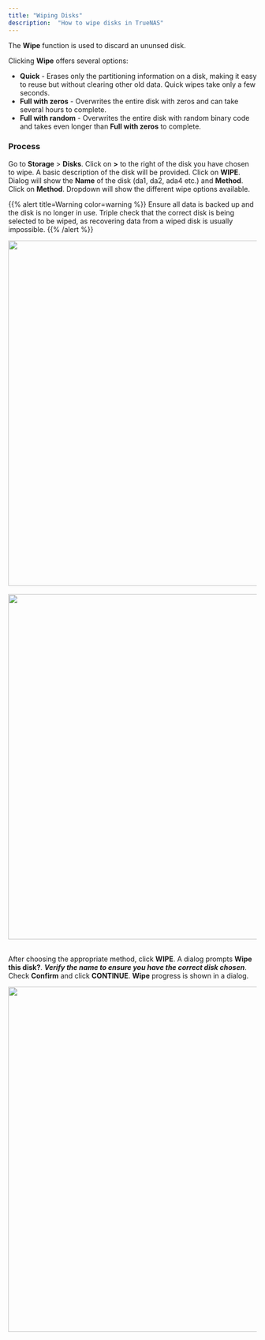 ```yaml
---
title: "Wiping Disks"
description:  "How to wipe disks in TrueNAS"
---
```


The **Wipe** function is used to discard an ununsed disk.

Clicking **Wipe** offers several options:

- **Quick** - Erases only the partitioning information on a disk, making it easy to reuse but without clearing other old data. Quick wipes take only a few seconds.
- **Full with zeros** -  Overwrites the entire disk with zeros and can take several hours to complete.
- **Full with random** - Overwrites the entire disk with random binary code and takes even longer than **Full with zeros** to complete.

### Process ###

Go to **Storage** > **Disks**. Click on **>** to the right of the disk you have chosen to wipe. A basic description of the disk will be provided.  Click on **WIPE**.
Dialog will show the **Name** of the disk (da1, da2, ada4 etc.) and **Method**.  Click on **Method**. Dropdown will show the different wipe options available.

{{% alert title=Warning color=warning %}}
Ensure all data is backed up and the disk is no longer in use. Triple check that the correct disk is being selected to be wiped, as recovering data from a wiped disk is usually impossible.
{{% /alert %}}

<img src="/images/DiskWipe1.png" width='700px'>
<br><br>

<img src="/images/DiskWipe2.png" width='700px'>
<br><br>

After choosing the appropriate method, click **WIPE**.  A dialog prompts **Wipe this disk?**.  ***Verify the name to ensure you have the correct disk chosen***. Check **Confirm** and click **CONTINUE**.  **Wipe** progress is shown in a dialog.

<img src="/images/DiskWipe3.png" width='700px'>
<br><br>
